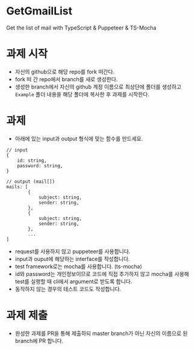 # GetGmailList
Get the list of mail with TypeScript &amp; Puppeteer &amp; TS-Mocha

# 과제 시작
- 자신의 github으로 해당 repo를 fork 떠간다.
- fork 떠 간 repo에서 branch를 새로 생성한다.
- 생성한 branch에서 자신의 github 계정 이름으로 최상단에 폴더를 생성하고 `Example` 폴더 내용을 해당 폴더에 복사한 후 과제를 시작한다.
  
# 과제
- 아래에 있는 input과 output 형식에 맞는 함수를 만드세요.
```
// input
{
    id: string,
    password: string,
}

// output (mail[])
mails: [
        {
            subject: string,
            sender: string,
        },
        {
            subject: string,
            sender: string,
        },
        ...
]
```
- request를 사용하지 않고 puppeteer를 사용합니다.
- input과 ouput에 해당하는 interface를 작성합니다.
- test framework로는 mocha를 사용합니다. (ts-mocha)
- id와 password는 개인정보이므로 코드에 직접 추가하지 않고 mocha를 사용해 test를 실행할 때 cli에서 argument로 받도록 합니다.
- 동작하지 않는 경우의 테스트 코드도 작성합니다. 

# 과제 제출
- 완성한 과제를 PR을 통해 제출하되 master branch가 아닌 자신의 이름으로 된 branch에 PR 합니다.
